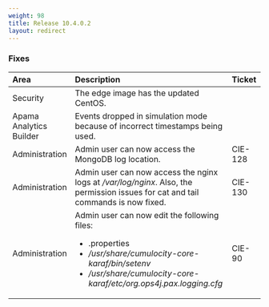 ```yaml
---
weight: 98
title: Release 10.4.0.2
layout: redirect
---
```


### Fixes

<table>
<colgroup> <col style="width: 15%;"> <col style="width: 70%;"> <col style="width: 15%;"> </colgroup>
<thead>
<tr>
<th style="text-align:left">Area</th>
<th style="text-align:left">Description</th>
<th style="text-align:left">Ticket</th>
</tr>
</thead>
<tbody>
<tr>
<td style="text-align:left">Security</td>
<td style="text-align:left">The edge image has the updated CentOS.</td>
<td style="text-align:left"> </td>
</tr>
<tr>
<td style="text-align:left">Apama Analytics Builder</td>
<td style="text-align:left">Events dropped in simulation mode because of incorrect timestamps being used.</td>
<td style="text-align:left"> </td>
</tr>
<tr>
<td style="text-align:left">Administration</td>
<td style="text-align:left">Admin user can now access the MongoDB log location.</td>
<td style="text-align:left">CIE-128 </td>
</tr>
<tr>
<td style="text-align:left">Administration</td>
<td style="text-align:left">Admin user can now access the nginx logs at <i>/var/log/nginx</i>. Also, the permission issues for cat and tail commands is now fixed.</td>
<td style="text-align:left">CIE-130</td>
</tr>
<tr>
<td style="text-align:left">Administration</td>
<td style="text-align:left">Admin user can now edit the following files:
<ul>
 <li>.properties</li>
 <li><i>/usr/share/cumulocity-core-karaf/bin/setenv</i></li>
 <li><i>/usr/share/cumulocity-core-karaf/etc/org.ops4j.pax.logging.cfg</i></li>
</ul>
</td>
<td style="text-align:left">CIE-90</td>
</tr>
</tbody>
</table>
